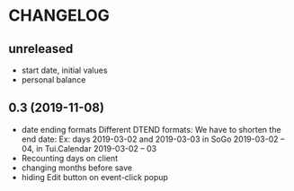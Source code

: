 # CHANGELOG

## unreleased
* start date, initial values
* personal balance

## 0.3 (2019-11-08)
* date ending formats
Different DTEND formats: We have to shorten the end date:
Ex: days 2019-03-02 and 2019-03-03 in SoGo 2019-03-02 – 04, in Tui.Calendar 2019-03-02 – 03
* Recounting days on client
* changing months before save
* hiding Edit button on event-click popup
